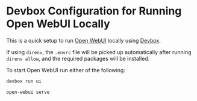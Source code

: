 # Devbox Configuration for Running Open WebUI Locally

This is a quick setup to run [Open WebUI](https://openwebui.com/) locally using [Devbox](https://www.jetify.com/devbox).

If using `direnv`, the `.envrc` file will be picked up automatically after running `direnv allow`,
and the required packages will be installed.

To start Open WebUI run either of the following:

```sh
devbox run ui
```

```sh
open-webui serve
```

